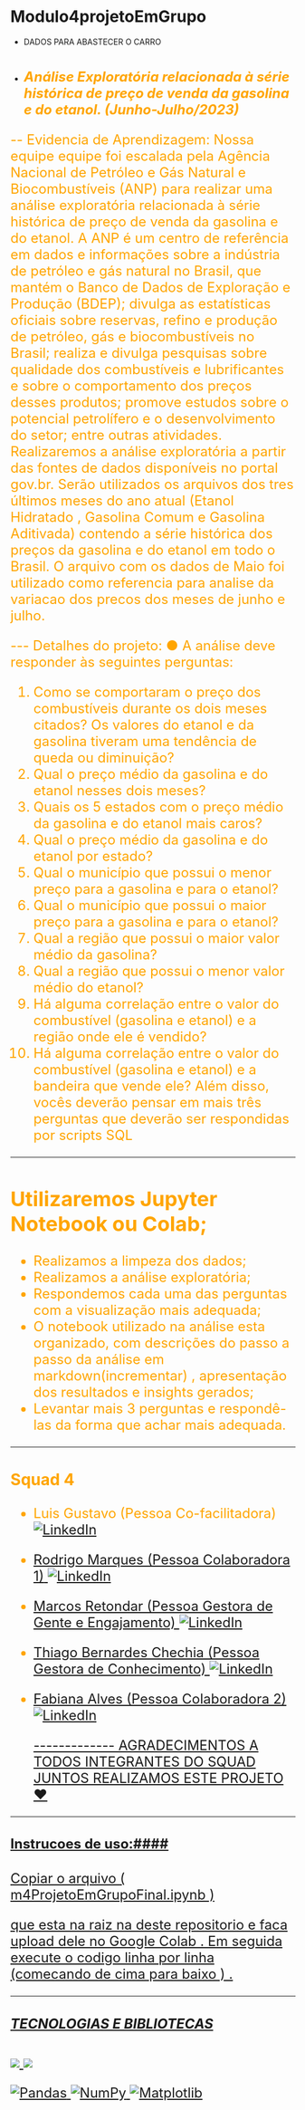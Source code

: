 # Modulo4projetoEmGrupo
- DADOS PARA ABASTECER O CARRO
- # <font color ='orange'><font size=5>**_Análise Exploratória relacionada à série histórica de preço de venda da gasolina e do etanol. (Junho-Julho/2023)_**


-- Evidencia de Aprendizagem:
Nossa equipe equipe foi escalada pela Agência Nacional de Petróleo e Gás Natural e Biocombustíveis (ANP) para realizar uma
análise exploratória relacionada à série histórica de preço de venda da gasolina e do etanol.
A ANP é um centro de referência em dados e informações sobre a indústria de petróleo e gás natural no Brasil, que mantém o Banco de Dados de Exploração e Produção (BDEP); divulga as estatísticas oficiais sobre reservas, refino e produção de petróleo, gás e biocombustíveis no Brasil; realiza e divulga pesquisas sobre qualidade dos combustíveis e lubrificantes e sobre o comportamento dos preços desses produtos; promove estudos sobre o potencial petrolífero e o desenvolvimento do setor; entre outras atividades.
Realizaremos a análise exploratória a partir das fontes de dados disponíveis no portal gov.br. Serão utilizados os arquivos dos tres últimos meses do ano atual (Etanol Hidratado , Gasolina Comum e Gasolina Aditivada) contendo a série histórica dos preços da gasolina e do etanol em todo o Brasil.
O arquivo com os dados de Maio foi utilizado como referencia para analise da variacao dos precos dos meses de junho e julho.

--- Detalhes do projeto:
● A análise deve responder às seguintes perguntas:
1. Como se comportaram o preço dos combustíveis durante os dois meses citados? Os valores do
etanol e da gasolina tiveram uma tendência de queda ou diminuição?
2. Qual o preço médio da gasolina e do etanol nesses dois meses?
3. Quais os 5 estados com o preço médio da gasolina e do etanol mais caros?
4. Qual o preço médio da gasolina e do etanol por estado?
5. Qual o município que possui o menor preço para a gasolina e para o etanol?
6. Qual o município que possui o maior preço para a gasolina e para o etanol?
7. Qual a região que possui o maior valor médio da gasolina?
8. Qual a região que possui o menor valor médio do etanol?
9. Há alguma correlação entre o valor do combustível (gasolina e etanol) e a região onde ele é vendido?
10. Há alguma correlação entre o valor do combustível (gasolina e etanol) e a bandeira que vende ele? Além disso, vocês deverão pensar em mais três perguntas que deverão ser respondidas por scripts SQL

    
---------------------------------------------------------------------------------------------------------------------------------------------------
## Utilizaremos Jupyter Notebook ou Colab;
- Realizamos a limpeza dos dados; 
- Realizamos a análise exploratória;
- Respondemos cada uma das perguntas com a visualização mais adequada; 
- O notebook utilizado na análise esta organizado, com descrições do passo a passo da análise em markdown(incrementar) , apresentação dos resultados e insights gerados;
- Levantar mais 3 perguntas e respondê-las da forma que achar mais adequada.
---------------------------------------------------------------------------------------------------------------------------------------------------
### Squad 4 

- Luis Gustavo  (Pessoa Co-facilitadora)<a href="https://www.linkedin.com/in/luisamaral2506?lipi=urn%3Ali%3Apage%3Ad_flagship3_profile_view_base_contact_details%3BQNCsO6PBSbej%2Fs6ao4Altg%3D%3D">
        <img src="https://img.shields.io/badge/LinkedIn-blue?style=flat-square&logo=linkedin" alt="LinkedIn">

- Rodrigo Marques  (Pessoa Colaboradora 1)<a href="https://www.linkedin.com/in/rodrigo-marques021?lipi=urn%3Ali%3Apage%3Ad_flagship3_profile_view_base_contact_details%3Btyhr0gbPQYGTJF1yHU11xQ%3D%3D">
        <img src="https://img.shields.io/badge/LinkedIn-blue?style=flat-square&logo=linkedin" alt="LinkedIn">
        
- Marcos Retondar (Pessoa Gestora de Gente e Engajamento) <a href="https://www.linkedin.com/in/marcos-retondar/">
        <img src="https://img.shields.io/badge/LinkedIn-blue?style=flat-square&logo=linkedin" alt="LinkedIn">

- Thiago Bernardes Chechia (Pessoa Gestora de Conhecimento) <a href="https://www.linkedin.com/in/thiagochechia/">
        <img src="https://img.shields.io/badge/LinkedIn-blue?style=flat-square&logo=linkedin" alt="LinkedIn">


- Fabiana Alves (Pessoa Colaboradora 2) <a href="https://www.linkedin.com/in/fabiana-alves-823333179?lipi=urn%3Ali%3Apage%3Ad_flagship3_profile_view_base_contact_details%3BVNAscG4ERfCzSTNKknc5cw%3D%3D">
        <img src="https://img.shields.io/badge/LinkedIn-blue?style=flat-square&logo=linkedin" alt="LinkedIn">

  -------------   AGRADECIMENTOS A TODOS INTEGRANTES DO SQUAD JUNTOS REALIZAMOS ESTE PROJETO ❤️       
---------------------------------------------------------------------------------------------------------------------------------------------------
#### Instrucoes de uso:####

Copiar o arquivo ( m4ProjetoEmGrupoFinal.ipynb )

que esta na raiz na deste repositorio e faca upload dele no Google Colab .
Em seguida execute o codigo  linha por linha (comecando de cima para baixo ) .


-----------------------------------------------------------------------------------------------------------------------------------------------
##### TECNOLOGIAS E BIBLIOTECAS

<img src="https://img.shields.io/badge/Colab-F9AB00?style=for-the-badge&logo=googlecolab&color=525252"/> 
<img src="https://img.shields.io/badge/Python-FFD43B?style=for-the-badge&logo=python&logoColor=blue" />

![Pandas](https://img.shields.io/badge/pandas-%23150458.svg?style=for-the-badge&logo=pandas&logoColor=white)
![NumPy](https://img.shields.io/badge/numpy-%23013243.svg?style=for-the-badge&logo=numpy&logoColor=white)
![Matplotlib](https://img.shields.io/badge/Matplotlib-%23ffffff.svg?style=for-the-badge&logo=Matplotlib&logoColor=black)


